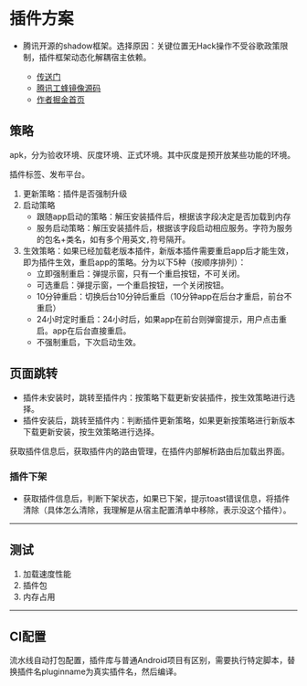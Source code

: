 # 插件方案

- 腾讯开源的shadow框架。选择原因：关键位置无Hack操作不受谷歌政策限制，插件框架动态化解耦宿主依赖。

  - [传送门](https://gitee.com/Tencent/Shadow)
  - [腾讯工蜂镜像源码](https://git.code.tencent.com/Tencent_Open_Source/Shadow)
  - [作者掘金首页](https://juejin.cn/user/536217405890903/posts)

## 策略

apk，分为验收环境、灰度环境、正式环境。其中灰度是预开放某些功能的环境。

插件标签、发布平台。

1. 更新策略：插件是否强制升级
2. 启动策略
    - 跟随app启动的策略：解压安装插件后，根据该字段决定是否加载到内存
    - 服务启动策略：解压安装插件后，根据该字段启动相应服务。字符为服务的包名+类名，如有多个用英文`,`符号隔开。
3. 生效策略：如果已经加载老版本插件，新版本插件需要重启app后才能生效，即为插件生效，重启app的策略。分为以下5种（按顺序排列）：
    - 立即强制重启：弹提示窗，只有一个重启按钮，不可关闭。
    - 可选重启：弹提示窗，一个重启按钮，一个关闭按钮。
    - 10分钟重启：切换后台10分钟后重启（10分钟app在后台才重启，前台不重启）
    - 24小时定时重启：24小时后，如果app在前台则弹窗提示，用户点击重启。app在后台直接重启。
    - 不强制重启，下次启动生效。

## 页面跳转

- 插件未安装时，跳转至插件内：按策略下载更新安装插件，按生效策略进行选择。
- 插件安装后，跳转至插件内：判断插件更新策略，如果更新按策略进行新版本下载更新安装，按生效策略进行选择。

获取插件信息后，获取插件内的路由管理，在插件内部解析路由后加载出界面。

### 插件下架

- 获取插件信息后，判断下架状态，如果已下架，提示toast错误信息，将插件清除（具体怎么清除，我理解是从宿主配置清单中移除，表示没这个插件）。

---

## 测试

1. 加载速度性能
2. 插件包
3. 内存占用

---

## CI配置

流水线自动打包配置，插件库与普通Android项目有区别，需要执行特定脚本，替换插件名pluginname为真实插件名，然后编译。
